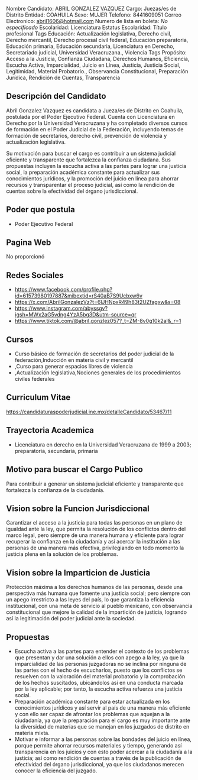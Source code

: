 Nombre Candidato: ABRIL GONZALEZ VAZQUEZ
Cargo: Juezas/es de Distrito
Entidad: COAHUILA
Sexo: MUJER
Telefono: 8441609051
Correo Electronico: abril1606@hotmail.com
Numero de lista en boleta: *No especificado*
Escolaridad: Licenciatura
Estatus Escolaridad: Título profesional
Tags Educación: Actualización legislativa, Derecho civil, Derecho mercantil, Derecho procesal civil federal, Educación preparatoria, Educación primaria, Educación secundaria, Licenciatura en Derecho, Secretariado judicial, Universidad Veracruzana., Violencia
Tags Propósito: Acceso a la Justicia, Confianza Ciudadana, Derechos Humanos, Eficiencia, Escucha Activa, Imparcialidad, Juicio en Línea, Justicia, Justicia Social, Legitimidad, Material Probatorio., Observancia Constitucional, Preparación Jurídica, Rendición de Cuentas, Transparencia


## Descripción del Candidato 

Abril Gonzalez Vazquez es candidata a Jueza/es de Distrito en Coahuila, postulada por el Poder Ejecutivo Federal. Cuenta con Licenciatura en Derecho por la Universidad Veracruzana y ha completado diversos cursos de formación en el Poder Judicial de la Federación, incluyendo temas de formación de secretarios, derecho civil, prevención de violencia y actualización legislativa.

Su motivación para buscar el cargo es contribuir a un sistema judicial eficiente y transparente que fortalezca la confianza ciudadana. Sus propuestas incluyen la escucha activa a las partes para lograr una justicia social, la preparación académica constante para actualizar sus conocimientos jurídicos, y la promoción del juicio en línea para ahorrar recursos y transparentar el proceso judicial, así como la rendición de cuentas sobre la efectividad del órgano jurisdiccional.


## Poder que postula

- Poder Ejecutivo Federal


## Pagina Web

No proporcionó


## Redes Sociales

- https://www.facebook.com/profile.php?id=61573980197887&mibextid=rS40aB7S9Ucbxw6v
- https://x.com/AbrilGonzalezVz?t=6lJHNpxR49h83t2UZfagxw&s=08
- https://www.instagram.com/abyssgv?igsh=MWx2aG5vdng4YzA5bg3D&utm-source=qr
- https://www.tiktok.com/@abril.gonzlez057?_t=ZM-8v0g10k2al&_r=1


## Cursos

- Curso básico de formación de secretarios del poder judicial de la federación,Inducción en materia civil y mercantil
- ,Curso para generar espacios libres de violencia
- ,Actualización legislativa,Nociones generales de los procedimientos civiles federales


## Curriculum Vitae

https://candidaturaspoderjudicial.ine.mx/detalleCandidato/53467/11


## Trayectoria Academica

- Licenciatura en derecho en la Universidad Veracruzana de 1999 a 2003; preparatoria, secundaria, primaria


## Motivo para buscar el Cargo Publico

Para contribuir a generar un sistema judicial eficiente y transparente que fortalezca la confianza de la ciudadanía.


## Vision sobre la Funcion Jurisdiccional

Garantizar el acceso a la justicia para todas las personas en un plano de igualdad ante la ley, que permita la resolución de los conflictos dentro del marco legal, pero siempre de una manera humana y eficiente para lograr recuperar la confianza en la ciudadanía y así acercar la institución a las personas de una manera más efectiva, privilegiando en todo momento la justicia plena en la solución de los problemas.


## Vision sobre la Imparticion de Justicia

Protección máxima a los derechos humanos de las personas, desde una perspectiva más humana que fomente una justicia social; pero siempre con un apego irrestricto a las leyes del país, lo que garantiza la eficiencia institucional, con una meta de servicio al pueblo mexicano, con observancia constitucional que mejore la calidad de la impartición de justicia, logrando así la legitimación del poder judicial ante la sociedad.


## Propuestas

- Escucha activa a las partes para entender el contexto de los problemas que presentan y dar una solución a ellos con apego a la ley, ya que la imparcialidad de las personas juzgadoras no se inclina por ninguna de las partes con el hecho de escucharlos, puesto que los conflictos se resuelven con la valoración del material probatorio y la comprobación de los hechos suscitados, ubicándolos así en una conducta marcada por la ley aplicable; por tanto, la escucha activa refuerza una justicia social.
- Preparación académica constante para estar actualizada en los conocimientos jurídicos y así servir al país de una manera más eficiente y con ello ser capaz de afrontar los problemas que aquejan a la ciudadanía, ya que la preparación para el cargo es muy importante ante la diversidad de materias que se manejan en los juzgados de distrito en materia mixta.
- Motivar e informar a las personas sobre las bondades del juicio en línea, porque permite ahorrar recursos materiales y tiempo, generando así transparencia en los juicios y con esto poder acercar a la ciudadanía a la justicia; así como rendición de cuentas a través de la publicación de efectividad del órgano jurisdiccional, ya que los ciudadanos merecen conocer la eficiencia del juzgado.

